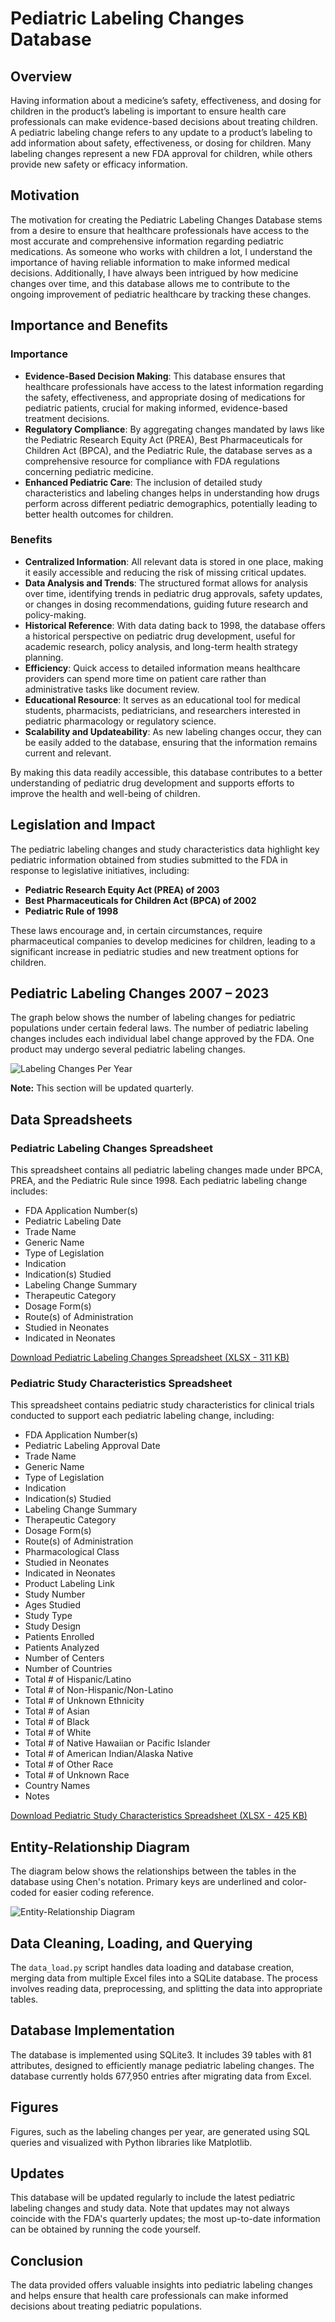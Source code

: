 # Pediatric Labeling Changes Database

## Overview
Having information about a medicine’s safety, effectiveness, and dosing for children in the product’s labeling is important to ensure health care professionals can make evidence-based decisions about treating children. A pediatric labeling change refers to any update to a product’s labeling to add information about safety, effectiveness, or dosing for children. Many labeling changes represent a new FDA approval for children, while others provide new safety or efficacy information.

## Motivation
The motivation for creating the Pediatric Labeling Changes Database stems from a desire to ensure that healthcare professionals have access to the most accurate and comprehensive information regarding pediatric medications. As someone who works with children a lot, I understand the importance of having reliable information to make informed medical decisions. Additionally, I have always been intrigued by how medicine changes over time, and this database allows me to contribute to the ongoing improvement of pediatric healthcare by tracking these changes.

## Importance and Benefits

### Importance
- **Evidence-Based Decision Making**: This database ensures that healthcare professionals have access to the latest information regarding the safety, effectiveness, and appropriate dosing of medications for pediatric patients, crucial for making informed, evidence-based treatment decisions.
- **Regulatory Compliance**: By aggregating changes mandated by laws like the Pediatric Research Equity Act (PREA), Best Pharmaceuticals for Children Act (BPCA), and the Pediatric Rule, the database serves as a comprehensive resource for compliance with FDA regulations concerning pediatric medicine.
- **Enhanced Pediatric Care**: The inclusion of detailed study characteristics and labeling changes helps in understanding how drugs perform across different pediatric demographics, potentially leading to better health outcomes for children.

### Benefits
- **Centralized Information**: All relevant data is stored in one place, making it easily accessible and reducing the risk of missing critical updates.
- **Data Analysis and Trends**: The structured format allows for analysis over time, identifying trends in pediatric drug approvals, safety updates, or changes in dosing recommendations, guiding future research and policy-making.
- **Historical Reference**: With data dating back to 1998, the database offers a historical perspective on pediatric drug development, useful for academic research, policy analysis, and long-term health strategy planning.
- **Efficiency**: Quick access to detailed information means healthcare providers can spend more time on patient care rather than administrative tasks like document review.
- **Educational Resource**: It serves as an educational tool for medical students, pharmacists, pediatricians, and researchers interested in pediatric pharmacology or regulatory science.
- **Scalability and Updateability**: As new labeling changes occur, they can be easily added to the database, ensuring that the information remains current and relevant.

By making this data readily accessible, this database contributes to a better understanding of pediatric drug development and supports efforts to improve the health and well-being of children.

## Legislation and Impact
The pediatric labeling changes and study characteristics data highlight key pediatric information obtained from studies submitted to the FDA in response to legislative initiatives, including:
- **Pediatric Research Equity Act (PREA) of 2003**
- **Best Pharmaceuticals for Children Act (BPCA) of 2002**
- **Pediatric Rule of 1998**

These laws encourage and, in certain circumstances, require pharmaceutical companies to develop medicines for children, leading to a significant increase in pediatric studies and new treatment options for children.

## Pediatric Labeling Changes 2007 – 2023
The graph below shows the number of labeling changes for pediatric populations under certain federal laws. The number of pediatric labeling changes includes each individual label change approved by the FDA. One product may undergo several pediatric labeling changes.

![Labeling Changes Per Year](LabelingChangesPerYear.png)

**Note:** This section will be updated quarterly.

## Data Spreadsheets
### Pediatric Labeling Changes Spreadsheet
This spreadsheet contains all pediatric labeling changes made under BPCA, PREA, and the Pediatric Rule since 1998. Each pediatric labeling change includes:
- FDA Application Number(s)
- Pediatric Labeling Date
- Trade Name
- Generic Name
- Type of Legislation
- Indication
- Indication(s) Studied
- Labeling Change Summary
- Therapeutic Category
- Dosage Form(s)
- Route(s) of Administration
- Studied in Neonates
- Indicated in Neonates

[Download Pediatric Labeling Changes Spreadsheet (XLSX - 311 KB)](https://www.fda.gov/media/175738/download?attachment)

### Pediatric Study Characteristics Spreadsheet
This spreadsheet contains pediatric study characteristics for clinical trials conducted to support each pediatric labeling change, including:
- FDA Application Number(s)
- Pediatric Labeling Approval Date
- Trade Name
- Generic Name
- Type of Legislation
- Indication
- Indication(s) Studied
- Labeling Change Summary
- Therapeutic Category
- Dosage Form(s)
- Route(s) of Administration
- Pharmacological Class
- Studied in Neonates
- Indicated in Neonates
- Product Labeling Link
- Study Number
- Ages Studied
- Study Type
- Study Design
- Patients Enrolled
- Patients Analyzed
- Number of Centers
- Number of Countries
- Total # of Hispanic/Latino
- Total # of Non-Hispanic/Non-Latino
- Total # of Unknown Ethnicity
- Total # of Asian
- Total # of Black
- Total # of White
- Total # of Native Hawaiian or Pacific Islander
- Total # of American Indian/Alaska Native
- Total # of Other Race
- Total # of Unknown Race
- Country Names
- Notes

[Download Pediatric Study Characteristics Spreadsheet (XLSX - 425 KB)](https://www.fda.gov/media/175739/download?attachment)

## Entity-Relationship Diagram
The diagram below shows the relationships between the tables in the database using Chen's notation. Primary keys are underlined and color-coded for easier coding reference.

![Entity-Relationship Diagram](ER-Diagram.jpg)

## Data Cleaning, Loading, and Querying
The `data_load.py` script handles data loading and database creation, merging data from multiple Excel files into a SQLite database. The process involves reading data, preprocessing, and splitting the data into appropriate tables.

## Database Implementation
The database is implemented using SQLite3. It includes 39 tables with 81 attributes, designed to efficiently manage pediatric labeling changes. The database currently holds 677,950 entries after migrating data from Excel.

## Figures
Figures, such as the labeling changes per year, are generated using SQL queries and visualized with Python libraries like Matplotlib.

## Updates
This database will be updated regularly to include the latest pediatric labeling changes and study data. Note that updates may not always coincide with the FDA's quarterly updates; the most up-to-date information can be obtained by running the code yourself.

## Conclusion
The data provided offers valuable insights into pediatric labeling changes and helps ensure that health care professionals can make informed decisions about treating pediatric populations.
